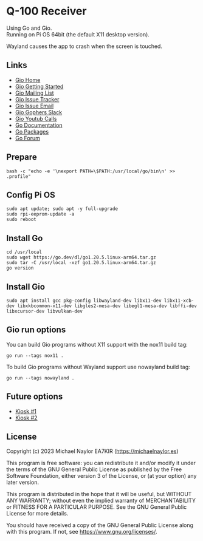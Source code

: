 # Q-100 Receiver
Using Go and Gio.\
Running on Pi OS 64bit (the default X11 desktop version).

Wayland causes the app to crash when the screen is touched.

## Links
- [Gio Home](https://gioui.org)
- [Gio Getting Started](https://gioui.org/doc/learn/get-started)
- [Gio Mailing List](https://lists.sr.ht/~eliasnaur/gio)
- [Gio Issue Tracker](https://todo.sr.ht/~eliasnaur/gio)
- [Gio Issue Email](mailto:~eliasnaur/gio@todo.sr.ht)
- [Gio Gophers Slack](https://app.slack.com/client/T029RQSE6/CM87SNCGM/rimeto_profile/U03QX2K2473)
- [Gio Youtub Calls](https://www.youtube.com/channel/UCzuKUnKK5gAFJKNyA1imIHw)
- [Go Documentation](https://go.dev/doc/)
- [Go Packages](https://pkg.go.dev)
- [Go Forum](https://forum.golangbridge.org)

## Prepare
```
bash -c "echo -e '\nexport PATH=\$PATH:/usr/local/go/bin\n' >> .profile"
```

## Config Pi OS
```
sudo apt update; sudo apt -y full-upgrade
sudo rpi-eeprom-update -a
sudo reboot
```

## Install Go
```
cd /usr/local
sudo wget https://go.dev/dl/go1.20.5.linux-arm64.tar.gz
sudo tar -C /usr/local -xzf go1.20.5.linux-arm64.tar.gz
go version
```

## Install Gio
```
sudo apt install gcc pkg-config libwayland-dev libx11-dev libx11-xcb-dev libxkbcommon-x11-dev libgles2-mesa-dev libegl1-mesa-dev libffi-dev libxcursor-dev libvulkan-dev
```

## Gio run options
You can build Gio programs without X11 support with the nox11 build tag:
```
go run --tags nox11 .
```
To build Gio programs without Wayland support use nowayland build tag:
```
go run --tags nowayland .
```

## Future options
- [Kiosk #1](https://raspberrypi.stackexchange.com/questions/120345/starting-rpi-gui-application-at-boot-without-desktop-gui-and-other-functionaliti)
- [Kiosk #2](https://medium.com/@daddycat/setting-up-raspberry-pi-to-launch-python-gui-app-without-raspbian-desktop-5022a90e5b63)

## License

Copyright (c) 2023 Michael Naylor EA7KIR (https://michaelnaylor.es)

This program is free software: you can redistribute it and/or modify it under the terms of the GNU General Public License as published by the Free Software Foundation, either version 3 of the License, or (at your option) any later version.

This program is distributed in the hope that it will be useful, but WITHOUT ANY WARRANTY; without even the implied warranty of MERCHANTABILITY or FITNESS FOR A PARTICULAR PURPOSE. See the GNU General Public License for more details.

You should have received a copy of the GNU General Public License along with this program. If not, see https://www.gnu.org/licenses/.
